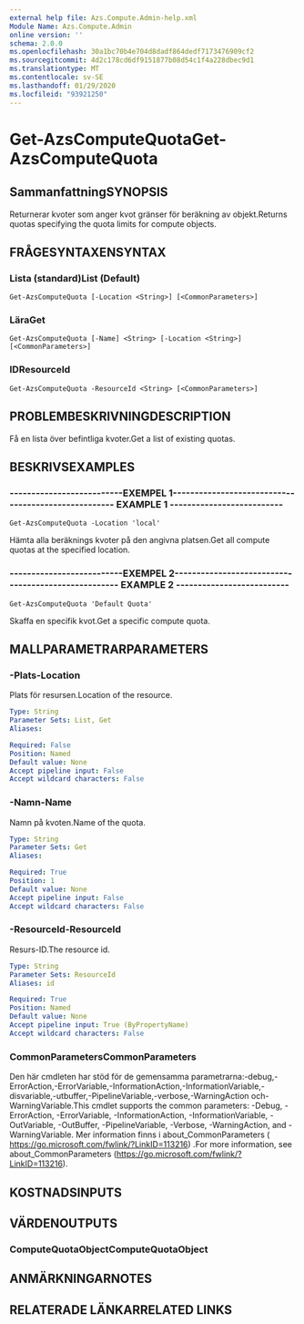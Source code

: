 ```yaml
---
external help file: Azs.Compute.Admin-help.xml
Module Name: Azs.Compute.Admin
online version: ''
schema: 2.0.0
ms.openlocfilehash: 30a1bc70b4e704d8dadf864dedf7173476909cf2
ms.sourcegitcommit: 4d2c178cd6df9151877b08d54c1f4a228dbec9d1
ms.translationtype: MT
ms.contentlocale: sv-SE
ms.lasthandoff: 01/29/2020
ms.locfileid: "93921250"
---
```

# <span data-ttu-id="f65e2-101">Get-AzsComputeQuota</span><span class="sxs-lookup"><span data-stu-id="f65e2-101">Get-AzsComputeQuota</span></span>

## <span data-ttu-id="f65e2-102">Sammanfattning</span><span class="sxs-lookup"><span data-stu-id="f65e2-102">SYNOPSIS</span></span>
<span data-ttu-id="f65e2-103">Returnerar kvoter som anger kvot gränser för beräkning av objekt.</span><span class="sxs-lookup"><span data-stu-id="f65e2-103">Returns quotas specifying the quota limits for compute objects.</span></span>

## <span data-ttu-id="f65e2-104">FRÅGESYNTAXEN</span><span class="sxs-lookup"><span data-stu-id="f65e2-104">SYNTAX</span></span>

### <span data-ttu-id="f65e2-105">Lista (standard)</span><span class="sxs-lookup"><span data-stu-id="f65e2-105">List (Default)</span></span>
```
Get-AzsComputeQuota [-Location <String>] [<CommonParameters>]
```

### <span data-ttu-id="f65e2-106">Lära</span><span class="sxs-lookup"><span data-stu-id="f65e2-106">Get</span></span>
```
Get-AzsComputeQuota [-Name] <String> [-Location <String>] [<CommonParameters>]
```

### <span data-ttu-id="f65e2-107">ID</span><span class="sxs-lookup"><span data-stu-id="f65e2-107">ResourceId</span></span>
```
Get-AzsComputeQuota -ResourceId <String> [<CommonParameters>]
```

## <span data-ttu-id="f65e2-108">PROBLEMBESKRIVNING</span><span class="sxs-lookup"><span data-stu-id="f65e2-108">DESCRIPTION</span></span>
<span data-ttu-id="f65e2-109">Få en lista över befintliga kvoter.</span><span class="sxs-lookup"><span data-stu-id="f65e2-109">Get a list of existing quotas.</span></span>

## <span data-ttu-id="f65e2-110">BESKRIVS</span><span class="sxs-lookup"><span data-stu-id="f65e2-110">EXAMPLES</span></span>

### <span data-ttu-id="f65e2-111">--------------------------EXEMPEL 1--------------------------</span><span class="sxs-lookup"><span data-stu-id="f65e2-111">-------------------------- EXAMPLE 1 --------------------------</span></span>
```
Get-AzsComputeQuota -Location 'local'
```

<span data-ttu-id="f65e2-112">Hämta alla beräknings kvoter på den angivna platsen.</span><span class="sxs-lookup"><span data-stu-id="f65e2-112">Get all compute quotas at the specified location.</span></span>

### <span data-ttu-id="f65e2-113">--------------------------EXEMPEL 2--------------------------</span><span class="sxs-lookup"><span data-stu-id="f65e2-113">-------------------------- EXAMPLE 2 --------------------------</span></span>
```
Get-AzsComputeQuota 'Default Quota'
```

<span data-ttu-id="f65e2-114">Skaffa en specifik kvot.</span><span class="sxs-lookup"><span data-stu-id="f65e2-114">Get a specific compute quota.</span></span>

## <span data-ttu-id="f65e2-115">MALLPARAMETRAR</span><span class="sxs-lookup"><span data-stu-id="f65e2-115">PARAMETERS</span></span>

### <span data-ttu-id="f65e2-116">-Plats</span><span class="sxs-lookup"><span data-stu-id="f65e2-116">-Location</span></span>
<span data-ttu-id="f65e2-117">Plats för resursen.</span><span class="sxs-lookup"><span data-stu-id="f65e2-117">Location of the resource.</span></span>

```yaml
Type: String
Parameter Sets: List, Get
Aliases: 

Required: False
Position: Named
Default value: None
Accept pipeline input: False
Accept wildcard characters: False
```

### <span data-ttu-id="f65e2-118">-Namn</span><span class="sxs-lookup"><span data-stu-id="f65e2-118">-Name</span></span>
<span data-ttu-id="f65e2-119">Namn på kvoten.</span><span class="sxs-lookup"><span data-stu-id="f65e2-119">Name of the quota.</span></span>

```yaml
Type: String
Parameter Sets: Get
Aliases: 

Required: True
Position: 1
Default value: None
Accept pipeline input: False
Accept wildcard characters: False
```

### <span data-ttu-id="f65e2-120">-ResourceId</span><span class="sxs-lookup"><span data-stu-id="f65e2-120">-ResourceId</span></span>
<span data-ttu-id="f65e2-121">Resurs-ID.</span><span class="sxs-lookup"><span data-stu-id="f65e2-121">The resource id.</span></span>

```yaml
Type: String
Parameter Sets: ResourceId
Aliases: id

Required: True
Position: Named
Default value: None
Accept pipeline input: True (ByPropertyName)
Accept wildcard characters: False
```

### <span data-ttu-id="f65e2-122">CommonParameters</span><span class="sxs-lookup"><span data-stu-id="f65e2-122">CommonParameters</span></span>
<span data-ttu-id="f65e2-123">Den här cmdleten har stöd för de gemensamma parametrarna:-debug,-ErrorAction,-ErrorVariable,-InformationAction,-InformationVariable,-disvariable,-utbuffer,-PipelineVariable,-verbose,-WarningAction och-WarningVariable.</span><span class="sxs-lookup"><span data-stu-id="f65e2-123">This cmdlet supports the common parameters: -Debug, -ErrorAction, -ErrorVariable, -InformationAction, -InformationVariable, -OutVariable, -OutBuffer, -PipelineVariable, -Verbose, -WarningAction, and -WarningVariable.</span></span> <span data-ttu-id="f65e2-124">Mer information finns i about_CommonParameters ( https://go.microsoft.com/fwlink/?LinkID=113216) .</span><span class="sxs-lookup"><span data-stu-id="f65e2-124">For more information, see about_CommonParameters (https://go.microsoft.com/fwlink/?LinkID=113216).</span></span>

## <span data-ttu-id="f65e2-125">KOSTNADS</span><span class="sxs-lookup"><span data-stu-id="f65e2-125">INPUTS</span></span>

## <span data-ttu-id="f65e2-126">VÄRDEN</span><span class="sxs-lookup"><span data-stu-id="f65e2-126">OUTPUTS</span></span>

### <span data-ttu-id="f65e2-127">ComputeQuotaObject</span><span class="sxs-lookup"><span data-stu-id="f65e2-127">ComputeQuotaObject</span></span>

## <span data-ttu-id="f65e2-128">ANMÄRKNINGAR</span><span class="sxs-lookup"><span data-stu-id="f65e2-128">NOTES</span></span>

## <span data-ttu-id="f65e2-129">RELATERADE LÄNKAR</span><span class="sxs-lookup"><span data-stu-id="f65e2-129">RELATED LINKS</span></span>

